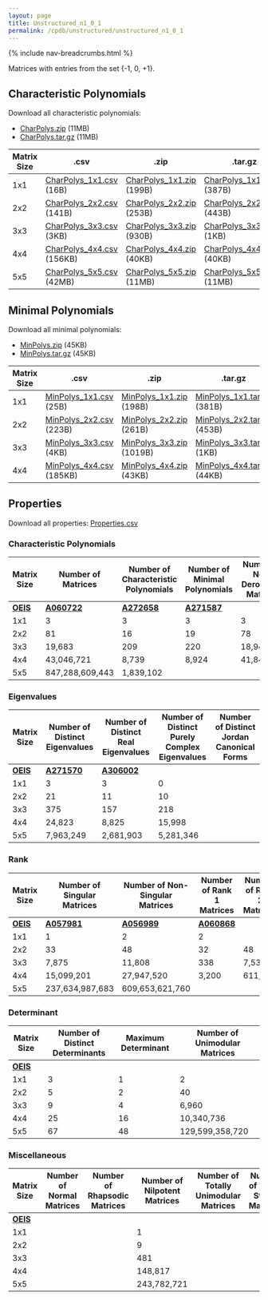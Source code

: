 ```yaml
---
layout: page
title: Unstructured_n1_0_1
permalink: /cpdb/unstructured/unstructured_n1_0_1
---
```


{% include nav-breadcrumbs.html %}

Matrices with entries from the set {-1, 0, +1}.

## Characteristic Polynomials

Download all characteristic polynomials:
- <a href="http://cpdb.bohemianmatrices.com/Unstructured/Unstructured_n1_0_1/Data/CharPolys.zip">CharPolys.zip</a> (11MB)
- <a href="http://cpdb.bohemianmatrices.com/Unstructured/Unstructured_n1_0_1/Data/CharPolys.tar.gz">CharPolys.tar.gz</a> (11MB)

| Matrix Size | .csv | .zip | .tar.gz |
| --- | --- | --- | --- |
| 1x1 | <a href="http://cpdb.bohemianmatrices.com/Unstructured/Unstructured_n1_0_1/Data/CharPolys_1x1.csv">CharPolys_1x1.csv</a> (16B)| <a href="http://cpdb.bohemianmatrices.com/Unstructured/Unstructured_n1_0_1/Data/CharPolys_1x1.zip">CharPolys_1x1.zip</a> (199B)| <a href="http://cpdb.bohemianmatrices.com/Unstructured/Unstructured_n1_0_1/Data/CharPolys_1x1.tar.gz">CharPolys_1x1.tar.gz</a> (387B) |
| 2x2 | <a href="http://cpdb.bohemianmatrices.com/Unstructured/Unstructured_n1_0_1/Data/CharPolys_2x2.csv">CharPolys_2x2.csv</a> (141B)| <a href="http://cpdb.bohemianmatrices.com/Unstructured/Unstructured_n1_0_1/Data/CharPolys_2x2.zip">CharPolys_2x2.zip</a> (253B)| <a href="http://cpdb.bohemianmatrices.com/Unstructured/Unstructured_n1_0_1/Data/CharPolys_2x2.tar.gz">CharPolys_2x2.tar.gz</a> (443B) |
| 3x3 | <a href="http://cpdb.bohemianmatrices.com/Unstructured/Unstructured_n1_0_1/Data/CharPolys_3x3.csv">CharPolys_3x3.csv</a> (3KB)| <a href="http://cpdb.bohemianmatrices.com/Unstructured/Unstructured_n1_0_1/Data/CharPolys_3x3.zip">CharPolys_3x3.zip</a> (930B)| <a href="http://cpdb.bohemianmatrices.com/Unstructured/Unstructured_n1_0_1/Data/CharPolys_3x3.tar.gz">CharPolys_3x3.tar.gz</a> (1KB) |
| 4x4 | <a href="http://cpdb.bohemianmatrices.com/Unstructured/Unstructured_n1_0_1/Data/CharPolys_4x4.csv">CharPolys_4x4.csv</a> (156KB)| <a href="http://cpdb.bohemianmatrices.com/Unstructured/Unstructured_n1_0_1/Data/CharPolys_4x4.zip">CharPolys_4x4.zip</a> (40KB)| <a href="http://cpdb.bohemianmatrices.com/Unstructured/Unstructured_n1_0_1/Data/CharPolys_4x4.tar.gz">CharPolys_4x4.tar.gz</a> (40KB) |
| 5x5 | <a href="http://cpdb.bohemianmatrices.com/Unstructured/Unstructured_n1_0_1/Data/CharPolys_5x5.csv">CharPolys_5x5.csv</a> (42MB)| <a href="http://cpdb.bohemianmatrices.com/Unstructured/Unstructured_n1_0_1/Data/CharPolys_5x5.zip">CharPolys_5x5.zip</a> (11MB)| <a href="http://cpdb.bohemianmatrices.com/Unstructured/Unstructured_n1_0_1/Data/CharPolys_5x5.tar.gz">CharPolys_5x5.tar.gz</a> (11MB) |

## Minimal Polynomials

Download all minimal polynomials:
- <a href="http://cpdb.bohemianmatrices.com/Unstructured/Unstructured_n1_0_1/Data/MinPolys.zip">MinPolys.zip</a> (45KB)
- <a href="http://cpdb.bohemianmatrices.com/Unstructured/Unstructured_n1_0_1/Data/MinPolys.tar.gz">MinPolys.tar.gz</a> (45KB)

| Matrix Size | .csv | .zip | .tar.gz |
| --- | --- | --- | --- |
| 1x1 | <a href="http://cpdb.bohemianmatrices.com/Unstructured/Unstructured_n1_0_1/Data/MinPolys_1x1.csv">MinPolys_1x1.csv</a> (25B)| <a href="http://cpdb.bohemianmatrices.com/Unstructured/Unstructured_n1_0_1/Data/MinPolys_1x1.zip">MinPolys_1x1.zip</a> (198B)| <a href="http://cpdb.bohemianmatrices.com/Unstructured/Unstructured_n1_0_1/Data/MinPolys_1x1.tar.gz">MinPolys_1x1.tar.gz</a> (381B) |
| 2x2 | <a href="http://cpdb.bohemianmatrices.com/Unstructured/Unstructured_n1_0_1/Data/MinPolys_2x2.csv">MinPolys_2x2.csv</a> (223B)| <a href="http://cpdb.bohemianmatrices.com/Unstructured/Unstructured_n1_0_1/Data/MinPolys_2x2.zip">MinPolys_2x2.zip</a> (261B)| <a href="http://cpdb.bohemianmatrices.com/Unstructured/Unstructured_n1_0_1/Data/MinPolys_2x2.tar.gz">MinPolys_2x2.tar.gz</a> (453B) |
| 3x3 | <a href="http://cpdb.bohemianmatrices.com/Unstructured/Unstructured_n1_0_1/Data/MinPolys_3x3.csv">MinPolys_3x3.csv</a> (4KB)| <a href="http://cpdb.bohemianmatrices.com/Unstructured/Unstructured_n1_0_1/Data/MinPolys_3x3.zip">MinPolys_3x3.zip</a> (1019B)| <a href="http://cpdb.bohemianmatrices.com/Unstructured/Unstructured_n1_0_1/Data/MinPolys_3x3.tar.gz">MinPolys_3x3.tar.gz</a> (1KB) |
| 4x4 | <a href="http://cpdb.bohemianmatrices.com/Unstructured/Unstructured_n1_0_1/Data/MinPolys_4x4.csv">MinPolys_4x4.csv</a> (185KB)| <a href="http://cpdb.bohemianmatrices.com/Unstructured/Unstructured_n1_0_1/Data/MinPolys_4x4.zip">MinPolys_4x4.zip</a> (43KB)| <a href="http://cpdb.bohemianmatrices.com/Unstructured/Unstructured_n1_0_1/Data/MinPolys_4x4.tar.gz">MinPolys_4x4.tar.gz</a> (44KB) |



## Properties

Download all properties: <a href="http://cpdb.bohemianmatrices.com/Unstructured/Unstructured_n1_0_1/Properties.csv">Properties.csv</a>

### Characteristic Polynomials

| Matrix Size | Number of Matrices | Number of Characteristic Polynomials | Number of Minimal Polynomials | Number of Non-Derogatory Matrices | Maximum Characteristic Height |
| --- | --- | --- | --- | --- | --- |
| [__OEIS__](https://oeis.org/) | [__A060722__](https://oeis.org/A060722) | [__A272658__](https://oeis.org/A272658) | [__A271587__](https://oeis.org/A271587) | | |
| 1x1 | 3 | 3 | 3 | 3 | 1 |
| 2x2 | 81 | 16 | 19 | 78 | 2 |
| 3x3 | 19,683 | 209 | 220 | 18,942 | 6 |
| 4x4 | 43,046,721 | 8,739 | 8,924 | 41,840,168 | 16 |
| 5x5 | 847,288,609,443 | 1,839,102 | | | 80 |

### Eigenvalues

| Matrix Size | Number of Distinct Eigenvalues | Number of Distinct Real Eigenvalues | Number of Distinct Purely Complex Eigenvalues | Number of Distinct Jordan Canonical Forms |
| --- | --- | --- | --- | --- |
| [__OEIS__](https://oeis.org/) | [__A271570__](https://oeis.org/A271570) | [__A306002__](https://oeis.org/A306002) | | |
| 1x1 | 3 | 3 | 0 | |
| 2x2 | 21 | 11 | 10 | |
| 3x3 | 375 | 157 | 218 | |
| 4x4 | 24,823 | 8,825 | 15,998 | |
| 5x5 | 7,963,249 | 2,681,903 | 5,281,346 | |

### Rank

| Matrix Size | Number of Singular Matrices | Number of Non-Singular Matrices | Number of Rank 1 Matrices | Number of Rank 2 Matrices | Number of Rank 3 Matrices | Number of Rank 4 Matrices | Number of Rank 5 Matrices |
| --- | --- | --- | --- | --- | --- | --- | --- |
| [__OEIS__](https://oeis.org/) | [__A057981__](https://oeis.org/A057981) | [__A056989__](https://oeis.org/A056989) | [__A060868__](https://oeis.org/A060868) | | | | |
| 1x1 | 1 | 2 | 2 | | | | |
| 2x2 | 33 | 48 | 32 | 48 | | | |
| 3x3 | 7,875 | 11,808 | 338 | 7,536 | 11,808 | | |
| 4x4 | 15,099,201 | 27,947,520 | 3,200 | 611,520 | 14,484,480 | 27,947,520 | |
| 5x5 | 237,634,987,683 | 609,653,621,760 | | | | | |

### Determinant

| Matrix Size | Number of Distinct Determinants | Maximum Determinant | Number of Unimodular Matrices |
| --- | --- | --- | --- |
| [__OEIS__](https://oeis.org/) | | | |
| 1x1 | 3 | 1 | 2 |
| 2x2 | 5 | 2 | 40 |
| 3x3 | 9 | 4 | 6,960 |
| 4x4 | 25 | 16 | 10,340,736 |
| 5x5 | 67 | 48 | 129,599,358,720 |

### Miscellaneous

| Matrix Size | Number of Normal Matrices | Number of Rhapsodic Matrices | Number of Nilpotent Matrices | Number of Totally Unimodular Matrices | Number of Type I Stable Matrices | Number of Type II Stable Matrices |
| --- | --- | --- | --- | --- | --- | --- |
| [__OEIS__](https://oeis.org/) | | | | | | |
| 1x1 | | | 1 | | | |
| 2x2 | | | 9 | | | |
| 3x3 | | | 481 | | | |
| 4x4 | | | 148,817 | | | |
| 5x5 | | | 243,782,721 | | | |

